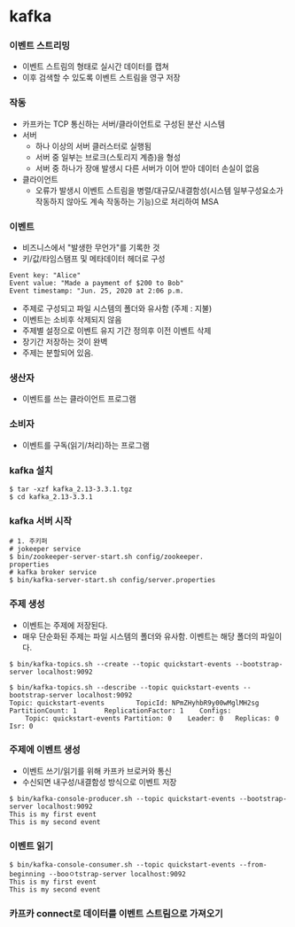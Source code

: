 # kafka

### 이벤트 스트리밍
- 이벤트 스트림의 형태로 실시간 데이터를 캡쳐
- 이후 검색할 수 있도록 이벤트 스트림을 영구 저장

### 작동
- 카프카는 TCP 통신하는 서버/클라이언트로 구성된 분산 시스템
- 서버 
    - 하나 이상의 서버 클러스터로 실행됨
    - 서버 중 일부는 브로크(스토리지 계층)을 형성
    - 서버 중 하나가 장애 발생시 다른 서버가 이어 받아 데이터 손실이 없음
- 클라이언트
    - 오류가 발생시 이벤트 스트림을 병렬/대규모/내결함성(시스템 일부구성요소가 작동하지 않아도 계속 작동하는 기능)으로 처리하여 MSA

### 이벤트
- 비즈니스에서 "발생한 무언가"를 기록한 것
- 키/값/타임스탬프 및 메타데이터 헤더로 구성
```
Event key: "Alice"
Event value: "Made a payment of $200 to Bob"
Event timestamp: "Jun. 25, 2020 at 2:06 p.m.
```
- 주제로 구성되고 파일 시스템의 폴더와 유사함 (주제 : 지불)
- 이벤트는 소비후 삭제되지 않음
- 주제별 설정으로 이벤트 유지 기간 정의후 이전 이벤트 삭제
- 장기간 저장하는 것이 완벽
- 주제는 분할되어 있음. 


### 생산자
- 이벤트를 쓰는 클라이언트 프로그램

### 소비자
- 이벤트를 구독(읽기/처리)하는 프로그램


### kafka 설치
```
$ tar -xzf kafka_2.13-3.3.1.tgz
$ cd kafka_2.13-3.3.1
```

### kafka 서버 시작
```
# 1. 주키퍼
# jokeeper service
$ bin/zookeeper-server-start.sh config/zookeeper.
properties
# kafka broker service
$ bin/kafka-server-start.sh config/server.properties

```

### 주제 생성
- 이벤트는 주제에 저장된다.
- 매우 단순화된 주제는 파일 시스템의 폴더와 유사함. 이벤트는 해당 폴더의 파일이다.
```
$ bin/kafka-topics.sh --create --topic quickstart-events --bootstrap-server localhost:9092

$ bin/kafka-topics.sh --describe --topic quickstart-events --bootstrap-server localhost:9092
Topic: quickstart-events        TopicId: NPmZHyhbR9y00wMglMH2sg PartitionCount: 1       ReplicationFactor: 1	Configs:
    Topic: quickstart-events Partition: 0    Leader: 0   Replicas: 0 Isr: 0

```

### 주제에 이벤트 생성
- 이벤트 쓰기/읽기를 위해 카프카 브로커와 통신
- 수신되면 내구성/내결함성 방식으로 이벤트 저장
```
$ bin/kafka-console-producer.sh --topic quickstart-events --bootstrap-server localhost:9092
This is my first event
This is my second event
```

### 이벤트 읽기
```
$ bin/kafka-console-consumer.sh --topic quickstart-events --from-beginning --booㅇtstrap-server localhost:9092
This is my first event
This is my second event
```

### 카프카 connect로 데이터를 이벤트 스트림으로 가져오기
